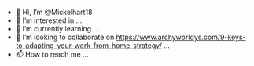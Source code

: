 - 👋 Hi, I’m @Mickelhart18
- 👀 I’m interested in ...
- 🌱 I’m currently learning ...
- 💞️ I’m looking to collaborate on https://www.archyworldys.com/9-keys-to-adapting-your-work-from-home-strategy/ ...
- 📫 How to reach me ...

<!---
Mickelhart18/Mickelhart18 is a ✨ special ✨ repository because its `README.md` (this file) appears on your GitHub profile.
You can click the Preview link to take a look at your changes.
--->
